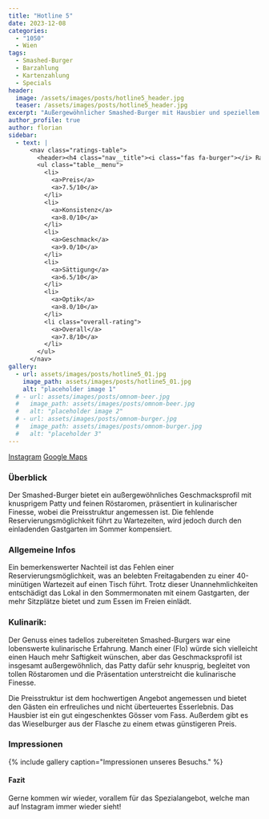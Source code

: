 ```yaml
---
title: "Hotline 5"
date: 2023-12-08
categories:
  - "1050"
  - Wien
tags:
  - Smashed-Burger
  - Barzahlung
  - Kartenzahlung
  - Specials
header:
  image: /assets/images/posts/hotline5_header.jpg
  teaser: /assets/images/posts/hotline5_header.jpg
excerpt: "Außergewöhnlicher Smashed-Burger mit Hausbier und speziellem Extra"
author_profile: true
author: florian
sidebar:
  - text: |
      <nav class="ratings-table">
        <header><h4 class="nav__title"><i class="fas fa-burger"></i> Ratings</h4></header>
        <ul class="table__menu">
          <li>
            <a>Preis</a>
            <a>7.5/10</a>
          </li>
          <li>
            <a>Konsistenz</a>
            <a>8.0/10</a>
          </li>
          <li>
            <a>Geschmack</a>
            <a>9.0/10</a>
          </li>
          <li>
            <a>Sättigung</a>
            <a>6.5/10</a>
          </li>
          <li>
            <a>Optik</a>
            <a>8.0/10</a>
          </li>
          <li class="overall-rating">
            <a>Overall</a>
            <a>7.8/10</a>
          </li>
        </ul>
      </nav>
gallery:
  - url: assets/images/posts/hotline5_01.jpg
    image_path: assets/images/posts/hotline5_01.jpg
    alt: "placeholder image 1"
  # - url: assets/images/posts/omnom-beer.jpg
  #   image_path: assets/images/posts/omnom-beer.jpg
  #   alt: "placeholder image 2"
  # - url: assets/images/posts/omnom-burger.jpg
  #   image_path: assets/images/posts/omnom-burger.jpg
  #   alt: "placeholder 3"
---
```

<a href='https://www.instagram.com/hotline_5'><i class='fab fa-instagram'></i> Instagram</a> <a href='https://www.google.de/maps/place/Hotline+5+-+Smash+Burger/@48.1844752,16.359678,16z/data=!3m1!4b1!4m6!3m5!1s0x476da8299ebe9303:0x620751f18a63fede!8m2!3d48.1844717!4d16.3622529!16s%2Fg%2F1vxw71tl?entry=ttu'></i> Google Maps</a>

### Überblick
Der Smashed-Burger bietet ein außergewöhnliches Geschmacksprofil mit knusprigem Patty und feinen Röstaromen, präsentiert in kulinarischer Finesse, wobei die Preisstruktur angemessen ist. Die fehlende Reservierungsmöglichkeit führt zu Wartezeiten, wird jedoch durch den einladenden Gastgarten im Sommer kompensiert.

### Allgemeine Infos
Ein bemerkenswerter Nachteil ist das Fehlen einer Reservierungsmöglichkeit, was an belebten Freitagabenden zu einer 40-minütigen Wartezeit auf einen Tisch führt. Trotz dieser Unannehmlichkeiten entschädigt das Lokal in den Sommermonaten mit einem Gastgarten, der mehr Sitzplätze bietet und zum Essen im Freien einlädt.

### Kulinarik:
Der Genuss eines tadellos zubereiteten Smashed-Burgers war eine lobenswerte kulinarische Erfahrung. Manch einer (Flo) würde sich vielleicht einen Hauch mehr Saftigkeit wünschen, aber das Geschmacksprofil ist insgesamt außergewöhnlich, das Patty dafür sehr knusprig, begleitet von tollen Röstaromen und die Präsentation unterstreicht die kulinarische Finesse.

Die Preisstruktur ist dem hochwertigen Angebot angemessen und bietet den Gästen ein erfreuliches und nicht überteuertes Esserlebnis. Das Hausbier ist ein gut eingeschenktes Gösser vom Fass. Außerdem gibt es das Wieselburger aus der Flasche zu einem etwas günstigeren Preis.

### Impressionen
{% include gallery caption="Impressionen unseres Besuchs." %}

#### Fazit
Gerne kommen wir wieder, vorallem für das Spezialangebot, welche man auf Instagram immer wieder sieht!
